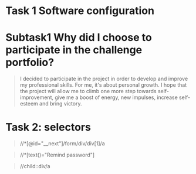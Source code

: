 # **Task 1 Software configuration**
# **Subtask1 Why did I choose to participate in the challenge portfolio?**
>I decided to participate in the project in order to develop and improve my professional skills. For me, it's about personal growth. I hope that the project will allow me to climb one more step towards self-improvement, give me a boost of energy, new impulses, increase self-esteem and bring victory.
# **Task 2: selectors**
>//*[@id="__next"]/form/div/div[1]/a

>//*[text()="Remind password"]

>//child::div/a

